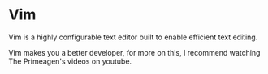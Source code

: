 # Vim

Vim is a highly configurable text editor built to enable efficient text editing.

Vim makes you a better developer, for more on this, I recommend watching The Primeagen's videos on youtube.
